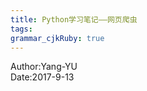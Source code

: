 ```yaml
---
title: Python学习笔记——网页爬虫
tags: 
grammar_cjkRuby: true
---
```

Author:Yang-YU
<br>
Date:2017-9-13

[1]:http://music.163.com/#/playlist?id=644515374
